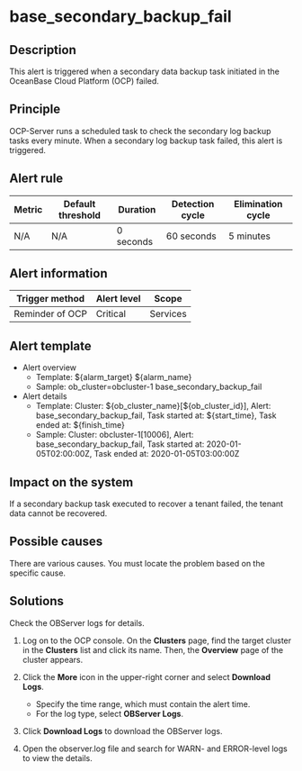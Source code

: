 # base_secondary_backup_fail

## Description

This alert is triggered when a secondary data backup task initiated in the OceanBase Cloud Platform (OCP) failed.

## Principle

OCP-Server runs a scheduled task to check the secondary log backup tasks every minute. When a secondary log backup task failed, this alert is triggered.

## Alert rule

| Metric | Default threshold | Duration | Detection cycle | Elimination cycle |
|----------|--------  |-------- |------------|-----------|
| N/A | N/A | 0 seconds | 60 seconds | 5 minutes |

## Alert information

| Trigger method | Alert level | Scope |
|-----------    |--------   |--------|
| Reminder of OCP | Critical | Services |

## Alert template

* Alert overview
  * Template: \${alarm_target} \${alarm_name}
  * Sample: ob_cluster=obcluster-1 base_secondary_backup_fail
* Alert details
  * Template: Cluster: \${ob_cluster_name}[\${ob_cluster_id}], Alert: base_secondary_backup_fail, Task started at: \${start_time}, Task ended at: \${finish_time}
  * Sample: Cluster: obcluster-1[10006], Alert: base_secondary_backup_fail, Task started at: 2020-01-05T02:00:00Z, Task ended at: 2020-01-05T03:00:00Z

## Impact on the system

If a secondary backup task executed to recover a tenant failed, the tenant data cannot be recovered.

## Possible causes

There are various causes. You must locate the problem based on the specific cause.

## Solutions

Check the OBServer logs for details.

1. Log on to the OCP console. On the **Clusters** page, find the target cluster in the **Clusters** list and click its name. Then, the **Overview** page of the cluster appears.

2. Click the **More** icon in the upper-right corner and select **Download Logs**.

   * Specify the time range, which must contain the alert time.
   * For the log type, select **OBServer Logs**.

3. Click **Download Logs** to download the OBServer logs.

4. Open the observer.log file and search for WARN- and ERROR-level logs to view the details.

